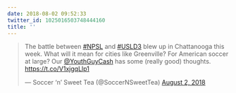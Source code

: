 ```yaml
---
date: 2018-08-02 09:52:33
twitter_id: 1025016503748444160
title: ''
---
```


<blockquote class="twitter-tweet"><p lang="en" dir="ltr">The battle between <a href="https://twitter.com/hashtag/NPSL?src=hash&amp;ref_src=twsrc%5Etfw">#NPSL</a> and <a href="https://twitter.com/hashtag/USLD3?src=hash&amp;ref_src=twsrc%5Etfw">#USLD3</a> blew up in Chattanooga this week. What will it mean for cities like Greenville? For American soccer at large? Our <a href="https://twitter.com/YouthGuyCash?ref_src=twsrc%5Etfw">@YouthGuyCash</a> has some (really good) thoughts. <a href="https://t.co/V1xjgqLlp1">https://t.co/V1xjgqLlp1</a></p>&mdash; Soccer ‘n’ Sweet Tea (@SoccerNSweetTea) <a href="https://twitter.com/SoccerNSweetTea/status/1025003868856434695?ref_src=twsrc%5Etfw">August 2, 2018</a></blockquote>
<script async src="https://platform.twitter.com/widgets.js" charset="utf-8"></script>
